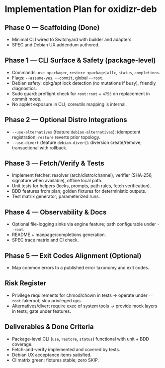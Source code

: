 # Implementation Plan for oxidizr-deb

## Phase 0 — Scaffolding (Done)

- Minimal CLI wired to Switchyard with builder and adapters.
- SPEC and Debian UX addendum authored.

## Phase 1 — CLI Surface & Safety (package-level)

- Commands: `use <package>`, `restore <package|all>`, `status`, `completions`.
- Flags: `--assume-yes`, `--commit`, global `--root`.
- Debian safety: dpkg/apt lock detection (no mutations if busy), friendly diagnostics.
- Sudo guard: preflight check for `root:root` + `4755` on replacement in commit mode.
- No applet exposure in CLI; coreutils mapping is internal.

## Phase 2 — Optional Distro Integrations

- `--use-alternatives` (feature `debian-alternatives`): idempotent registration; `restore` reverts prior topology.
- `--use-divert` (feature `debian-divert`): diversion create/remove; transactional with rollback.

## Phase 3 — Fetch/Verify & Tests

- Implement fetcher: resolver (arch/distro/channel), verifier (SHA-256, signature when available), offline local path.
- Unit tests for helpers (locks, prompts, path rules, fetch verification).
- BDD features from plan; golden fixtures for deterministic outputs.
- Test matrix generator; parameterized runs.

## Phase 4 — Observability & Docs

- Optional file-logging sinks via engine feature; path configurable under `--root`.
- README + manpage/completions generation.
- SPEC trace matrix and CI check.

## Phase 5 — Exit Codes Alignment (Optional)

- Map common errors to a published error taxonomy and exit codes.

## Risk Register

- Privilege requirements for chmod/chown in tests → operate under `--root` fakeroot; skip privileged ops.
- Alternatives/divert require exec of system tools → provide mock layers in tests; gate under features.

## Deliverables & Done Criteria

- Package-level CLI (`use`, `restore`, `status`) functional with unit + BDD coverage.
- Fetch-and-verify implemented and covered by tests.
- Debian UX acceptance items satisfied.
- CI matrix green; fixtures stable; zero SKIP.
